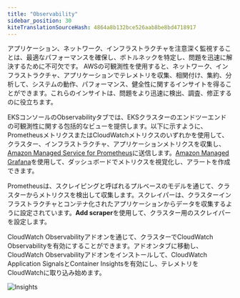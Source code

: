 ```yaml
---
title: "Observability"
sidebar_position: 30
kiteTranslationSourceHash: 4864a8b132bce526aab8be8bd4718917
---
```


アプリケーション、ネットワーク、インフラストラクチャを注意深く監視することは、最適なパフォーマンスを確保し、ボトルネックを特定し、問題を迅速に解決するために不可欠です。
AWSの可観測性を使用すると、ネットワーク、インフラストラクチャ、アプリケーションでテレメトリを収集、相関付け、集約、分析して、システムの動作、パフォーマンス、健全性に関するインサイトを得ることができます。これらのインサイトは、問題をより迅速に検出、調査、修正するのに役立ちます。

EKSコンソールのObservabilityタブでは、EKSクラスターのエンドツーエンドの可観測性に関する包括的なビューを提供します。以下に示すように、PrometheusメトリクスまたはCloudWatchメトリクスのいずれかを使用して、クラスター、インフラストラクチャ、アプリケーションメトリクスを収集し、[Amazon Managed Service for Prometheus](https://aws.amazon.com/prometheus/)に送信します。[Amazon Managed Grafana](https://aws.amazon.com/grafana/)を使用して、ダッシュボードでメトリクスを視覚化し、アラートを作成できます。

Prometheusは、スクレイピングと呼ばれるプルベースのモデルを通じて、クラスターからメトリクスを検出して収集します。スクレイパーは、クラスターインフラストラクチャとコンテナ化されたアプリケーションからデータを収集するように設定されています。**Add scraper**を使用して、クラスター用のスクレイパーを設定します。

CloudWatch Observabilityアドオンを通じて、クラスターでCloudWatch Observabilityを有効にすることができます。アドオンタブに移動し、CloudWatch Observabilityアドオンをインストールして、CloudWatch Application SignalsとContainer Insightsを有効にし、テレメトリをCloudWatchに取り込み始めます。

![Insights](/img/resource-view/observability-view.jpg)


